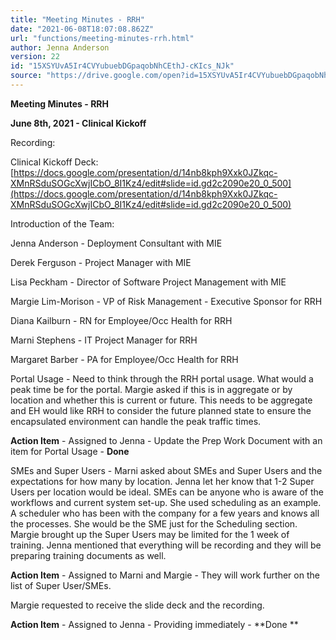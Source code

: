 ```yaml
---
title: "Meeting Minutes - RRH"
date: "2021-06-08T18:07:08.862Z"
url: "functions/meeting-minutes-rrh.html"
author: Jenna Anderson
version: 22
id: "15XSYUvA5Ir4CVYubuebDGpaqobNhCEthJ-cKIcs_NJk"
source: "https://drive.google.com/open?id=15XSYUvA5Ir4CVYubuebDGpaqobNhCEthJ-cKIcs_NJk"
---
```

**Meeting Minutes - RRH**



**June 8th, 2021 - Clinical Kickoff**



Recording: 



Clinical Kickoff Deck: [https://docs.google.com/presentation/d/14nb8kph9Xxk0JZkqc-XMnRSduSOGcXwjICbO_8I1Kz4/edit#slide=id.gd2c2090e20_0_500](https://docs.google.com/presentation/d/14nb8kph9Xxk0JZkqc-XMnRSduSOGcXwjICbO_8I1Kz4/edit#slide=id.gd2c2090e20_0_500)



Introduction of the Team:

Jenna Anderson - Deployment Consultant with MIE

Derek Ferguson - Project Manager with MIE

Lisa Peckham - Director of Software Project Management with MIE

Margie Lim-Morison - VP of Risk Management - Executive Sponsor for RRH

Diana Kailburn - RN for Employee/Occ Health for RRH

Marni Stephens - IT Project Manager for RRH

Margaret Barber - PA for Employee/Occ Health for RRH



Portal Usage - Need to think through the RRH portal usage. What would a peak time be for the portal. Margie asked if this is in aggregate or by location and whether this is current or future. This needs to be aggregate and EH would like RRH to consider the future planned state to ensure the encapsulated environment can handle the peak traffic times.



**Action Item** - Assigned to Jenna - Update the Prep Work Document with an item for Portal Usage - **Done**



SMEs and Super Users - Marni asked about SMEs and Super Users and the expectations for how many by location. Jenna let her know that 1-2 Super Users per location would be ideal. SMEs can be anyone who is aware of the workflows and current system set-up. She used scheduling as an example. A scheduler who has been with the company for a few years and knows all the processes. She would be the SME just for the Scheduling section. Margie brought up the Super Users may be limited for the 1 week of training. Jenna mentioned that everything will be recording and they will be preparing training documents as well. 



**Action Item** - Assigned to Marni and Margie - They will work further on the list of Super User/SMEs.



Margie requested to receive the slide deck and the recording. 



**Action Item** - Assigned to Jenna - Providing immediately - **Done **



